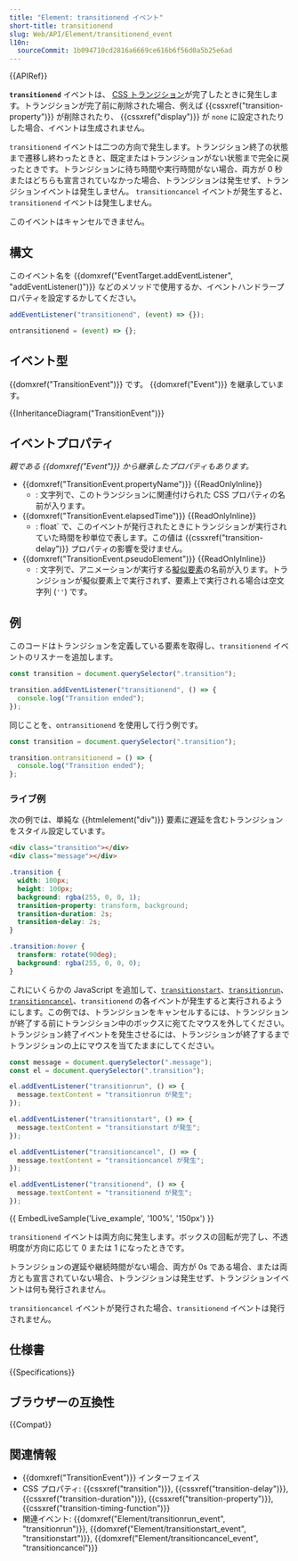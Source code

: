 ```yaml
---
title: "Element: transitionend イベント"
short-title: transitionend
slug: Web/API/Element/transitionend_event
l10n:
  sourceCommit: 1b094710cd2816a6669ce616b6f56d0a5b25e6ad
---
```


{{APIRef}}

**`transitionend`** イベントは、 [CSS トランジション](/ja/docs/Web/CSS/CSS_transitions/Using_CSS_transitions)が完了したときに発生します。トランジションが完了前に削除された場合、例えば {{cssxref("transition-property")}} が削除されたり、 {{cssxref("display")}} が `none` に設定されたりした場合、イベントは生成されません。

`transitionend` イベントは二つの方向で発生します。トランジション終了の状態まで遷移し終わったときと、既定またはトランジションがない状態まで完全に戻ったときです。トランジションに待ち時間や実行時間がない場合、両方が 0 秒またはどちらも宣言されていなかった場合、トランジションは発生せず、トランジションイベントは発生しません。 `transitioncancel` イベントが発生すると、 `transitionend` イベントは発生しません。

このイベントはキャンセルできません。

## 構文

このイベント名を {{domxref("EventTarget.addEventListener", "addEventListener()")}} などのメソッドで使用するか、イベントハンドラープロパティを設定するかしてください。

```js
addEventListener("transitionend", (event) => {});

ontransitionend = (event) => {};
```

## イベント型

{{domxref("TransitionEvent")}} です。 {{domxref("Event")}} を継承しています。

{{InheritanceDiagram("TransitionEvent")}}

## イベントプロパティ

_親である {{domxref("Event")}} から継承したプロパティもあります。_

- {{domxref("TransitionEvent.propertyName")}} {{ReadOnlyInline}}
  - : 文字列で、このトランジションに関連付けられた CSS プロパティの名前が入ります。
- {{domxref("TransitionEvent.elapsedTime")}} {{ReadOnlyInline}}
  - : float` で、このイベントが発行されたときにトランジションが実行されていた時間を秒単位で表します。この値は {{cssxref("transition-delay")}} プロパティの影響を受けません。
- {{domxref("TransitionEvent.pseudoElement")}} {{ReadOnlyInline}}
  - : 文字列で、アニメーションが実行する[擬似要素](/ja/docs/Web/CSS/Pseudo-elements)の名前が入ります。トランジションが擬似要素上で実行されず、要素上で実行される場合は空文字列 (`''`) です。

## 例

このコードはトランジションを定義している要素を取得し、`transitionend` イベントのリスナーを追加します。

```js
const transition = document.querySelector(".transition");

transition.addEventListener("transitionend", () => {
  console.log("Transition ended");
});
```

同じことを、`ontransitionend` を使用して行う例です。

```js
const transition = document.querySelector(".transition");

transition.ontransitionend = () => {
  console.log("Transition ended");
};
```

### ライブ例

次の例では、単純な {{htmlelement("div")}} 要素に遅延を含むトランジションをスタイル設定しています。

```html
<div class="transition"></div>
<div class="message"></div>
```

```css
.transition {
  width: 100px;
  height: 100px;
  background: rgba(255, 0, 0, 1);
  transition-property: transform, background;
  transition-duration: 2s;
  transition-delay: 2s;
}

.transition:hover {
  transform: rotate(90deg);
  background: rgba(255, 0, 0, 0);
}
```

これにいくらかの JavaScript を追加して、[`transitionstart`](/ja/docs/Web/API/Element/transitionstart_event)、[`transitionrun`](/ja/docs/Web/API/Element/transitionrun_event)、[`transitioncancel`](/ja/docs/Web/API/Element/transitioncancel_event)、`transitionend` の各イベントが発生すると実行されるようにします。この例では、トランジションをキャンセルするには、トランジションが終了する前にトランジション中のボックスに宛てたマウスを外してください。トランジション終了イベントを発生させるには、トランジションが終了するまでトランジションの上にマウスを当てたままにしてください。

```js
const message = document.querySelector(".message");
const el = document.querySelector(".transition");

el.addEventListener("transitionrun", () => {
  message.textContent = "transitionrun が発生";
});

el.addEventListener("transitionstart", () => {
  message.textContent = "transitionstart が発生";
});

el.addEventListener("transitioncancel", () => {
  message.textContent = "transitioncancel が発生";
});

el.addEventListener("transitionend", () => {
  message.textContent = "transitionend が発生";
});
```

{{ EmbedLiveSample('Live_example', '100%', '150px') }}

`transitionend` イベントは両方向に発生します。ボックスの回転が完了し、不透明度が方向に応じて 0 または 1 になったときです。

トランジションの遅延や継続時間がない場合、両方が 0s である場合、または両方とも宣言されていない場合、トランジションは発生せず、トランジションイベントは何も発行されません。

`transitioncancel` イベントが発行された場合、`transitionend` イベントは発行されません。

## 仕様書

{{Specifications}}

## ブラウザーの互換性

{{Compat}}

## 関連情報

- {{domxref("TransitionEvent")}} インターフェイス
- CSS プロパティ: {{cssxref("transition")}}, {{cssxref("transition-delay")}}, {{cssxref("transition-duration")}}, {{cssxref("transition-property")}}, {{cssxref("transition-timing-function")}}
- 関連イベント: {{domxref("Element/transitionrun_event", "transitionrun")}}, {{domxref("Element/transitionstart_event", "transitionstart")}}, {{domxref("Element/transitioncancel_event", "transitioncancel")}}

